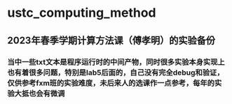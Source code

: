 # ustc_computing_method

## 2023年春季学期计算方法课（傅孝明）的实验备份

### 当中一些txt文本是程序运行时的中间产物，同时很多实验本身实现上也有着很多问题，特别是lab5后面的，自己没有完全debug和验证，仅供参考fxm班的实验难度，未后来人的选课作一点参考，每年的实验大抵也会有微调
